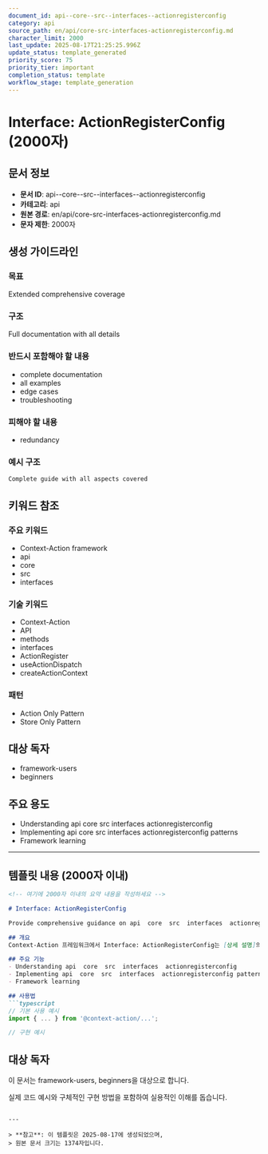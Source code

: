 ```yaml
---
document_id: api--core--src--interfaces--actionregisterconfig
category: api
source_path: en/api/core-src-interfaces-actionregisterconfig.md
character_limit: 2000
last_update: 2025-08-17T21:25:25.996Z
update_status: template_generated
priority_score: 75
priority_tier: important
completion_status: template
workflow_stage: template_generation
---
```


# Interface: ActionRegisterConfig (2000자)

## 문서 정보
- **문서 ID**: api--core--src--interfaces--actionregisterconfig
- **카테고리**: api
- **원본 경로**: en/api/core-src-interfaces-actionregisterconfig.md
- **문자 제한**: 2000자

## 생성 가이드라인

### 목표
Extended comprehensive coverage

### 구조
Full documentation with all details

### 반드시 포함해야 할 내용
- complete documentation
- all examples
- edge cases
- troubleshooting

### 피해야 할 내용  
- redundancy

### 예시 구조
```
Complete guide with all aspects covered
```

## 키워드 참조

### 주요 키워드
- Context-Action framework
- api
- core
- src
- interfaces

### 기술 키워드
- Context-Action
- API
- methods
- interfaces
- ActionRegister
- useActionDispatch
- createActionContext

### 패턴
- Action Only Pattern
- Store Only Pattern

## 대상 독자
- framework-users
- beginners

## 주요 용도
- Understanding api  core  src  interfaces  actionregisterconfig
- Implementing api  core  src  interfaces  actionregisterconfig patterns
- Framework learning

---

## 템플릿 내용 (2000자 이내)

```markdown
<!-- 여기에 2000자 이내의 요약 내용을 작성하세요 -->

# Interface: ActionRegisterConfig

Provide comprehensive guidance on api  core  src  interfaces  actionregisterconfig

## 개요
Context-Action 프레임워크에서 Interface: ActionRegisterConfig는 [상세 설명]의 역할을 담당합니다.

## 주요 기능
- Understanding api  core  src  interfaces  actionregisterconfig
- Implementing api  core  src  interfaces  actionregisterconfig patterns
- Framework learning

## 사용법
```typescript
// 기본 사용 예시
import { ... } from '@context-action/...';

// 구현 예시
```

## 대상 독자
이 문서는 framework-users, beginners을 대상으로 합니다.

실제 코드 예시와 구체적인 구현 방법을 포함하여 실용적인 이해를 돕습니다.
```

---

> **참고**: 이 템플릿은 2025-08-17에 생성되었으며, 
> 원본 문서 크기는 1374자입니다.
